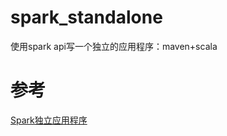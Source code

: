 # spark_standalone
使用spark api写一个独立的应用程序：maven+scala

# 参考
[Spark独立应用程序][0]



[0]:https://aiyanbo.gitbooks.io/spark-programming-guide-zh-cn/content/quick-start/standalone-applications.html
